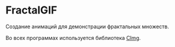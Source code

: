 # FractalGIF
Создание анимаций для демонстрации фрактальных множеств.

Во всех программах используется библиотека [CImg](http://cimg.eu/).
